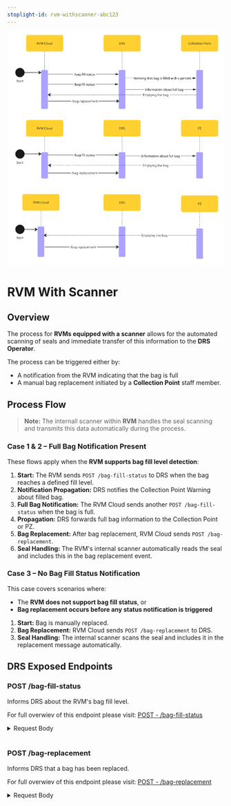 ```yaml
---
stoplight-id: rvm-withscanner-abc123
---
```


![RVMWithScanner.png](../../assets/images/RVMWithScanner.png)

# RVM With Scanner

## Overview

The process for **RVMs equipped with a scanner** allows for the automated scanning of seals and immediate transfer of this information to the **DRS Operator**.

The process can be triggered either by:

- A notification from the RVM indicating that the bag is full
- A manual bag replacement initiated by a **Collection Point** staff member.

## Process Flow


> **Note:** The internall scanner within **RVM** handles the seal scanning and transmits this data automatically during the process.

### Case 1 & 2 – Full Bag Notification Present

These flows apply when the **RVM supports bag fill level detection**:

1. **Start:** The RVM sends `POST /bag-fill-status` to DRS when the bag reaches a defined fill level.
2. **Notification Propagation:** DRS notifies the Collection Point Warning about filled bag.
3. **Full Bag Notification:** The RVM Cloud sends another `POST /bag-fill-status` when the bag is full.
4. **Propagation:** DRS forwards full bag information to the Collection Point or PZ.
5. **Bag Replacement:** After bag replacement, RVM Cloud sends `POST /bag-replacement`.
6. **Seal Handling:** The RVM's internal scanner automatically reads the seal and includes this in the bag replacement event.


### Case 3 – No Bag Fill Status Notification

This case covers scenarios where:

- The **RVM does not support bag fill status**, or
- **Bag replacement occurs before any status notification is triggered**

1. **Start:** Bag is manually replaced.
2. **Bag Replacement:** RVM Cloud sends `POST /bag-replacement` to DRS.
3. **Seal Handling:** The internal scanner scans the seal and includes it in the replacement message automatically.


## DRS Exposed Endpoints

### POST /bag-fill-status

Informs DRS about the RVM's bag fill level. 

For full overwiev of this endpoint please visit: [POST - /bag-fill-status](../../drs-openapi.yaml/paths/~1bag-fill-status/post)

<details>

<summary>Request Body</summary>

```yaml jsonSchema
  $ref: '../../drs-openapi.yaml#/components/schemas/BagFillStatus'
```

</details>
<br>


### POST /bag-replacement

Informs DRS that a bag has been replaced.

For full overwiev of this endpoint please visit: [POST - /bag-replacement](../../drs-openapi.yaml/paths/\~1bag-replacement/post)

<details>

<summary>Request Body</summary>

```yaml jsonSchema
  $ref: '../../drs-openapi.yaml#/components/schemas/BagReplacement'
```

</details>
<br>

